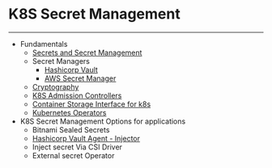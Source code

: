 # K8S Secret Management
---

- Fundamentals
  - [Secrets and Secret Management](https://github.com/swarajitroy/k8s-secret-management/blob/main/secretmanagers/index.md) 
  - Secret Managers  
    - [Hashicorp Vault](https://github.com/swarajitroy/hashicorp-vault/blob/main/hashicorp-vault/index.md) 
    - [AWS Secret Manager](https://github.com/swarajitroy/k8s-secret-management/tree/main/aws-secretmanager)
  - [Cryptography](https://github.com/swarajitroy/k8s-secret-management/tree/main/cryptography) 
  - [K8S Admission Controllers](https://github.com/swarajitroy/k8s-secret-management/tree/main/k8s-admissioncontrollers)
  - [Container Storage Interface for k8s](https://github.com/swarajitroy/k8s-secret-management/blob/main/k8s-csi/index.md)
  - [Kubernetes Operators](https://github.com/swarajitroy/k8s-secret-management/tree/main/k8s-operator)
- K8S Secret Management Options for applications
  - Bitnami Sealed Secrets
  - [Hashicorp Vault Agent - Injector](https://github.com/swarajitroy/k8s-secret-management/blob/main/vault-agent-injector/index.md)
  - Inject secret Via CSI Driver
  - External secret Operator
